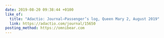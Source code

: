 ```yaml
---
date: 2019-08-20 09:38:44 +0100
like_of:
  title: "Adactio: Journal—Passenger’s log, Queen Mary 2, August 2019"
  link: https://adactio.com/journal/15650
posting_method: https://omnibear.com
---
```

